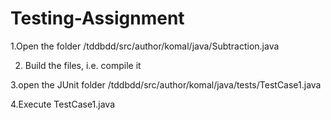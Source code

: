 # Testing-Assignment

1.Open the folder /tddbdd/src/author/komal/java/Subtraction.java

2. Build the files, i.e. compile it

3.open the JUnit folder /tddbdd/src/author/komal/java/tests/TestCase1.java

4.Execute TestCase1.java
